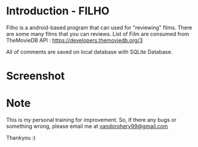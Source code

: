 # Introduction - FILHO
Filho is a android-based program that can used for "reviewing" films. There are some many films that you can reviews. 
List of Film are consumed from TheMovieDB API :
https://developers.themoviedb.org/3

All of comments are saved on local database with SQLite Database. 

# Screenshot

# Note
This is my personal training for improvement. So, if there any bugs or something wrong, please email me at vandorohery99@gmail.com

Thankyou :)
